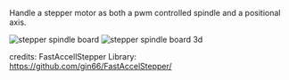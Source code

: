 Handle a stepper motor as both a pwm controlled spindle and a positional axis.

![stepper spindle board](https://github.com/633k4hire/StepperSpindle/assets/17692800/e3ea57b5-149e-4338-9973-37100db18a31)
![stepper spindle board 3d](https://github.com/633k4hire/StepperSpindle/assets/17692800/5b80597f-6b44-48f8-8625-f0d189a26ccf)


credits: FastAccellStepper Library: https://github.com/gin66/FastAccelStepper/

